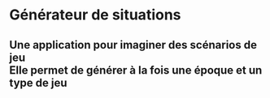 # Générateur de situations
<h2>Une application pour imaginer des scénarios de jeu<br>Elle permet de générer à la fois une époque et un type de jeu</><br>

